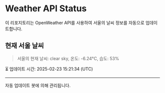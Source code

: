 
# Weather API Status

이 리포지토리는 OpenWeather API를 사용하여 서울의 날씨 정보를 자동으로 업데이트합니다.

## 현재 서울 날씨
> 서울의 현재 날씨: clear sky, 온도: -6.24°C, 습도: 53%

⏳ 업데이트 시간: 2025-02-23 15:21:34 (UTC)

---
자동 업데이트 봇에 의해 관리됩니다.
